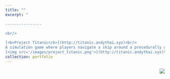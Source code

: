```yaml
---
title: ""
excerpt: "  
  
----------------
  
<br/>

[<b>Project Titanic</b>](http://titanic.andythai.xyz)<br/>
A simulation game where players navigate a ship around a procedurally generated naval terrain. Features a rendering engine programmed from scratch with bounding boxes, collision detection, procedural terrain, particle effects, and simple animation.<br/>
[<img src='/images/project_titanic.png'>](http://titanic.andythai.xyz)testtest"
collection: portfolio
---
```

<img style="float: right;" src="whatever.jpg">
